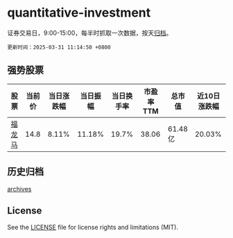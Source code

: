 # quantitative-investment

证券交易日，9:00-15:00，每半时抓取一次数据，按天[归档](archives)。

`更新时间：2025-03-31 11:14:50 +0800`

## 强势股票

|股票|当前价|当日涨跌幅|当日振幅|当日换手率|市盈率TTM|总市值|近10日涨跌幅|
|----|----|----|----|----|----|----|----|
|[福龙马](https://xueqiu.com/S/SH603686)|14.8|8.11%|11.18%|19.7%|38.06|61.48亿|20.03%|

## 历史归档

[archives](archives)

## License

See the [LICENSE](LICENSE) file for license rights and limitations (MIT).